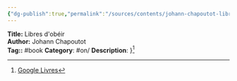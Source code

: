 ```yaml
---
{"dg-publish":true,"permalink":"/sources/contents/johann-chapoutot-libres-d-obeir/"}
---
```


**Title:** Libres d'obéir  
**Author:** Johann Chapoutot  
**Tag::** #book 
**Category**: #on/
**Description**: }[^1]

[^1]: [Google Livres](https://books.google.fr/)